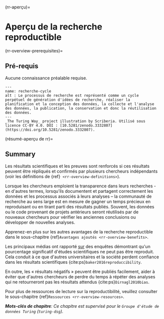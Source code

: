 (rr-aperçu)=
# Aperçu de la recherche reproductible

(rr-overview-prerequisites)=
## Pré-requis

Aucune connaissance préalable requise.

```{figure} ../figures/research-cycle.*
---
name: recherche-cycle
alt : Le processus de recherche est représenté comme un cycle perpétuel de génération d'idées de recherche, réaliser la planification et la conception des données, la collecte et l'analyse des données, la publication, la conservation et donc la réutilisation des données. 
---
_The Turing Way_ project illustration by Scriberia. Utilisé sous licence CC-BY 4.0. DOI : [10.5281/zenodo.3332807](https://doi.org/10.5281/zenodo.3332807).
```

(résumé-aperçu de rr)=
## Summary

Les résultats scientifiques et les preuves sont renforcés si ces résultats peuvent être répliqués et confirmés par plusieurs chercheurs indépendants (voir les définitions de {ref}` <rr-overview-definitions>`).

Lorsque les chercheurs emploient la transparence dans leurs recherches - en d'autres termes, lorsqu’ils documentent et partagent correctement les données et les processus associés à leurs analyses – la communauté de recherche au sens large est en mesure de gagner un temps précieux en reproduisant ou en tirant parti des résultats publiés. Souvent, les données ou le code provenant de projets antérieurs seront réutilisés par de nouveaux chercheurs pour vérifier les anciennes conclusions ou développer de nouvelles analyses.

Apprenez-en plus sur les autres avantages de la recherche reproductible dans le sous-chapitre {ref}`Avantages ajoutés <rr-overview-benefits>`.

Les principaux médias ont rapporté [sur](https://www.theguardian.com/science/2018/aug/27/attempt-to-replicate-major-social-scientific-findings-of-past-decade-fails) des enquêtes démontrant qu'un pourcentage significatif d'études scientifiques ne peut pas être reproduit. Cela conduit à ce que d'autres universitaires et la société perdent confiance dans les résultats scientifiques {cite:ps}`baker2016reproduccibility`.

En outre, les « résultats négatifs » peuvent être publiés facilement, aider à éviter que d'autres chercheurs de perdre du temps à répéter des analyses qui ne retourneront pas les résultats attendus {cite:ps}`Dirnagl2010bias`.

Pour plus de ressources de lecture sur la reproductibilité, veuillez consulter le sous-chapitre {ref}`Ressources <rr-overview-resources>`.

***Mots-clés de chapitre**: Ce chapitre est supervisé pour le `Groupe d'étude de données Turing` (`turing-dsg`).*
